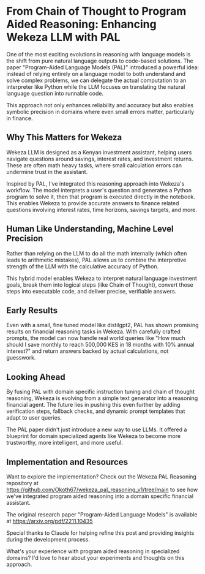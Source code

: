 # From Chain of Thought to Program Aided Reasoning: Enhancing Wekeza LLM with PAL

One of the most exciting evolutions in reasoning with language models is the shift from pure natural language outputs to code-based solutions. The paper "Program-Aided Language Models (PAL)" introduced a powerful idea: instead of relying entirely on a language model to both understand and solve complex problems, we can delegate the actual computation to an interpreter like Python while the LLM focuses on translating the natural language question into runnable code.

This approach not only enhances reliability and accuracy but also enables symbolic precision in domains where even small errors matter, particularly in finance.

## Why This Matters for Wekeza

Wekeza LLM is designed as a Kenyan investment assistant, helping users navigate questions around savings, interest rates, and investment returns. These are often math heavy tasks, where small calculation errors can undermine trust in the assistant.

Inspired by PAL, I've integrated this reasoning approach into Wekeza's workflow. The model interprets a user's question and generates a Python program to solve it, then that program is executed directly in the notebook. This enables Wekeza to provide accurate answers to finance related questions involving interest rates, time horizons, savings targets, and more.

## Human Like Understanding, Machine Level Precision

Rather than relying on the LLM to do all the math internally (which often leads to arithmetic mistakes), PAL allows us to combine the interpretive strength of the LLM with the calculative accuracy of Python.

This hybrid model enables Wekeza to interpret natural language investment goals, break them into logical steps (like Chain of Thought), convert those steps into executable code, and deliver precise, verifiable answers.

## Early Results

Even with a small, fine tuned model like distilgpt2, PAL has shown promising results on financial reasoning tasks in Wekeza. With carefully crafted prompts, the model can now handle real world queries like "How much should I save monthly to reach 500,000 KES in 18 months with 10% annual interest?" and return answers backed by actual calculations, not guesswork.

## Looking Ahead

By fusing PAL with domain specific instruction tuning and chain of thought reasoning, Wekeza is evolving from a simple text generator into a reasoning financial agent. The future lies in pushing this even further by adding verification steps, fallback checks, and dynamic prompt templates that adapt to user queries.

The PAL paper didn't just introduce a new way to use LLMs. It offered a blueprint for domain specialized agents like Wekeza to become more trustworthy, more intelligent, and more useful.

## Implementation and Resources

Want to explore the implementation? Check out the Wekeza PAL Reasoning repository at https://github.com/Okoth67/wekeza_pal_reasoning_v1/tree/main to see how we've integrated program aided reasoning into a domain specific financial assistant.

The original research paper "Program-Aided Language Models" is available at https://arxiv.org/pdf/2211.10435

Special thanks to Claude for helping refine this post and providing insights during the development process.

What's your experience with program aided reasoning in specialized domains? I'd love to hear about your experiments and thoughts on this approach.
